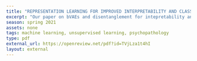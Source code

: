 ```yaml
---
title: "REPRESENTATION LEARNING FOR IMPROVED INTERPRETABILITY AND CLASSIFICATION ACCURACY OF CLINICAL FACTORS FROM EEG"
excerpt: "Our paper on bVAEs and disentanglement for intepretability and classification of clinical factors from EEG presented at ICLR 2021."
season: spring 2021
assets: none
tags: machine learning, unsupervised learning, psychopathology
type: pdf
external_url: https://openreview.net/pdf?id=TVjLza1t4hI
layout: external
---
```


